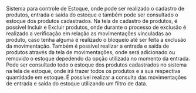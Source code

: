Sistema para controle de Estoque, onde pode ser realizado o cadastro de produtos, entrada e saída do estoque e também pode ser consultado o estoque dos produtos cadastrados.
Na tela de cadastro de produtos, é possível Incluir e Excluir produtos, onde durante o processo de exclusão é realizado a verificação em relação as movimentações vinculadas ao produto, caso tenha alguma é realizado o bloqueio até ser feita a exclusão da movimentação.
Também é possível realizar a entrada e saída de produtos através da tela de movimentações, onde será adicionado ou removido o estoque depedendo da opção utilizada no momento da entrada.
Pode ser consultado todo o estoque dos produtos cadastrados no sistema na tela de estoque, onde irá trazer todos os produtos e a sua respectiva quantidade em estoque.
É possível realizar a consulta das movimentações de entrada e saída do estoque utilizando um filtro de data.
